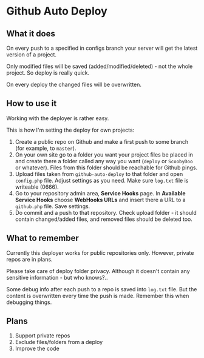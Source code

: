 Github Auto Deploy
==================

What it does
------------

On every push to a specified in configs branch  your server will get the latest version of a project.

Only modified files will be saved (added/modified/deleted) - not the whole project. So deploy is really quick.

On every deploy the changed files will be overwritten.

How to use it
-------------

Working with the deployer is rather easy.

This is how I'm setting the deploy for own projects:

1. Create a public repo on Github and make a first push to some branch (for example, to `master`).
2. On your own site go to a folder you want your project files be placed in and create there a folder called any way you want (`deploy` or `ScoobyDoo` or whatever). Files from this folder should be reachable for Github pings.
3. Upload files taken from `github-auto-deploy` to that folder and open `config.php` file. Adjust settings as you need. Make sure `log.txt` file is writeable (0666).
4. Go to your repository admin area, **Service Hooks** page. In **Available Service Hooks** choose **WebHooks URLs** and insert there a URL to a `github.php` file. Save settings.
5. Do commit and a push to that repository. Check upload folder - it should contain changed/added files, and removed files should be deleted too.

What to remember
----------------

Currently this deployer works for public repositories only. However, private repos are in plans.

Please take care of deploy folder privacy. Although it doesn't contain any sensitive information - but who knows?..

Some debug info after each push to a repo is saved into `log.txt` file. But the content is overwritten every time the push is made. Remember this when debugging things.

Plans
-----

1. Support private repos
2. Exclude files/folders from a deploy
3. Improve the code